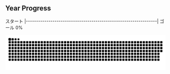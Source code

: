 ## Year Progress

スタート |----------------------------------------------------------------| ゴール 0%

![github-contribution-grid-snake](https://raw.githubusercontent.com/takumi12311123/takumi12311123/master/img/snake.svg) 

